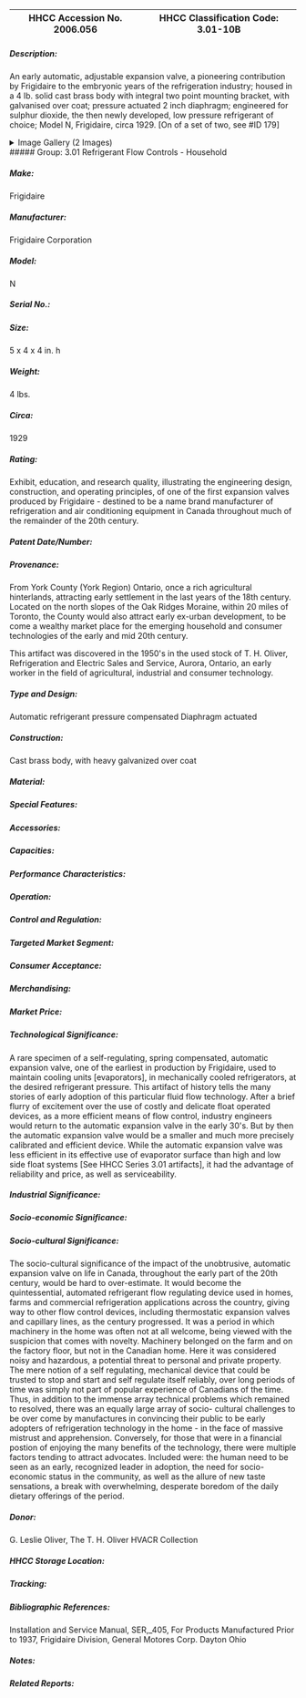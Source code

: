 | **HHCC Accession No. 2006.056** |**HHCC Classification Code:  3.01-10B**|
| ----------- | ----------- |
##### Description:
An early automatic, adjustable expansion valve, a pioneering contribution by Frigidaire to the embryonic years of the refrigeration industry; housed in a 4 lb. solid cast brass body with integral two point mounting bracket, with galvanised over coat; pressure actuated 2 inch diaphragm; engineered for sulphur dioxide, the then newly developed, low pressure refrigerant of choice; Model N, Frigidaire, circa 1929. [On of a set of two, see #ID 179]


<details>
	<summary>Image Gallery (2 Images)</summary>
<div class="gallery gallery-wrapper--full" contenteditable="false" data-is-empty="false" data-translation="Add images" data-columns="6">
<figure class="gallery__item"><a href="#DOMAIN_NAME#gallery/3.01-10b.jpg" data-size="2032x1089"><img src="#DOMAIN_NAME#gallery/3.01-10b-thumbnail.jpg" alt=""></a></figure>
<figure class="gallery__item"><a href="#DOMAIN_NAME#gallery/3.01-10ba.jpg" data-size="2103x1149"><img src="#DOMAIN_NAME#gallery/3.01-10ba-thumbnail.jpg" alt=""></a></figure>
</div>
</details>
##### Group:
3.01 Refrigerant Flow Controls - Household

##### Make:
Frigidaire

##### Manufacturer:
Frigidaire Corporation

##### Model:
N

##### Serial No.:


##### Size:
5 x 4 x 4 in. h

##### Weight:
4 lbs.

##### Circa:
1929

##### Rating:
Exhibit, education, and research quality, illustrating the engineering design, construction, and operating principles, of one of the first expansion valves produced by Frigidaire - destined to be a name brand manufacturer of refrigeration and air conditioning equipment in Canada throughout much of the remainder of the 20th century.

##### Patent Date/Number:


##### Provenance:
From York County (York Region) Ontario, once a rich agricultural hinterlands, attracting early settlement in the last years of the 18th century. Located on the north slopes of the Oak Ridges Moraine, within 20 miles of Toronto, the County would also attract early ex-urban development, to be come a wealthy market place for the emerging household and consumer technologies of the early and mid 20th century. 

This artifact was discovered in the 1950's in the used stock of T. H. Oliver, Refrigeration and Electric Sales and Service, Aurora, Ontario, an early worker in the field of agricultural, industrial and consumer technology.

##### Type and Design:
Automatic refrigerant pressure compensated
Diaphragm actuated

##### Construction:
Cast brass body, with heavy galvanized over coat

##### Material:


##### Special Features:


##### Accessories:


##### Capacities:


##### Performance Characteristics:


##### Operation:


##### Control and Regulation:


##### Targeted Market Segment:


##### Consumer Acceptance:


##### Merchandising:


##### Market Price:


##### Technological Significance:
A rare specimen of a self-regulating, spring compensated, automatic expansion valve, one of the earliest in production by Frigidaire, used to maintain cooling units [evaporators], in mechanically cooled refrigerators, at the desired refrigerant pressure. 
This artifact of history tells the many stories of early adoption of this particular fluid flow technology. After a brief flurry of excitement over the use of costly and delicate float operated devices, as a more efficient means of flow control, industry engineers would return to the automatic expansion valve in the early 30's. But by then the automatic expansion valve would be a smaller and much more precisely calibrated and efficient device. While the automatic expansion valve was less efficient in its effective use of evaporator surface than high and low side float systems [See  HHCC Series 3.01 artifacts], it had the advantage of reliability and price, as well as serviceability.

##### Industrial Significance:


##### Socio-economic Significance:


##### Socio-cultural Significance:
The socio-cultural significance of the impact of the unobtrusive, automatic expansion valve on life in Canada, throughout the early part of the 20th century, would be hard to over-estimate. It would become the quintessential, automated refrigerant flow regulating device used in homes, farms and commercial refrigeration applications across the country, giving way to other flow control devices, including thermostatic expansion valves and capillary lines, as the century progressed.
It was a period in which machinery in the home was often not at all welcome, being viewed with the suspicion that comes with novelty. Machinery belonged on the farm and on the factory floor, but not in the Canadian home. Here it was considered noisy and hazardous, a potential threat to personal and private property.
The mere notion of a self regulating, mechanical device that could be trusted to stop and start and self regulate itself reliably, over long periods of time was simply not part of popular experience of Canadians of the time. 
Thus, in addition to the immense array technical problems which remained to resolved, there was an equally large array of socio- cultural challenges to be over come by manufactures in convincing their public to be early adopters of refrigeration technology in the home - in the face of massive mistrust and apprehension. 
Conversely, for those that were in a financial postion of enjoying the many benefits of the technology, there were multiple factors tending to attract advocates. Included were: the human need to be seen as an early, recognized leader in adoption, the need for socio-economic status in the community, as well as the allure of new taste sensations, a break with overwhelming, desperate boredom of the daily dietary offerings of the period.

##### Donor:
G. Leslie Oliver, The T. H. Oliver HVACR Collection

##### HHCC Storage Location:


##### Tracking:


##### Bibliographic References:
Installation and Service Manual, SER,_405, For Products Manufactured Prior to 1937, Frigidaire Division, General Motores Corp. Dayton Ohio

##### Notes:


##### Related Reports:


